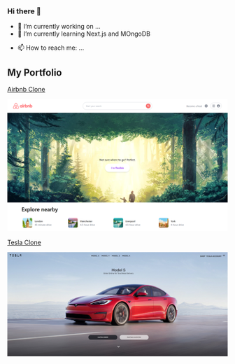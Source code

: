### Hi there 👋

- 🔭 I’m currently working on ...
- 🌱 I’m currently learning Next.js and MOngoDB
<!-- - 👯 I’m looking to collaborate on ...
- 🤔 I’m looking for help with ...
- 💬 Ask me about ...
-->
- 📫 How to reach me: ...
<!-- 
- 😄 Pronouns: ...
- ⚡ Fun fact: ...
-->

## My Portfolio

[Airbnb Clone](https://nextjs-airbnb-clone-lyart.vercel.app/)

![Home Page](/screenshots/Airbnb-Clone.PNG "Home Page")

[Tesla Clone](https://affectionate-shirley-9321ea.netlify.app/)

![Home Page](/screenshots/Tesla-Clone.png "Home Page")
